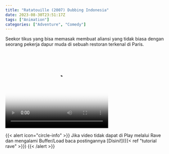 ```yaml
---
title: "Ratatouille (2007) Dubbing Indonesia"
date: 2023-08-30T23:51:17Z
tags: ["Animation"]
categories: ["Adventure", "Comedy"]
---
```


Seekor tikus yang bisa memasak membuat aliansi yang tidak biasa dengan seorang pekerja dapur muda di sebuah restoran terkenal di Paris.

<video width="320" height="240" poster="https://www.themoviedb.org/t/p/original/r2k7te48LhjyXwBkLSiHvA4dOD2.jpg" controls>
  <source src="https://kp3d-my.sharepoint.com/personal/ryoo_kp3d_onmicrosoft_com/_layouts/15/download.aspx?share=EdTCB5w0u-dMmU7TSqIjqVIBq9k2AKbx07uFxBIm-dTtqw" type="video/mp4">
</video>

{{< alert icon="circle-info" >}}
Jika video tidak dapat di Play melalui Rave dan mengalami Buffer/Load baca postingannya [Disini!]({{< ref "tutorial rave" >}})
{{< /alert >}}